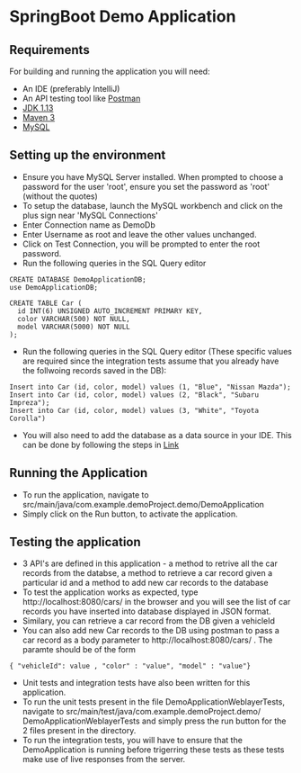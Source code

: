 # SpringBoot Demo Application

## Requirements

For building and running the application you will need:

- An IDE (preferably IntelliJ)
- An API testing tool like [Postman](https://www.postman.com/downloads/) 
- [JDK 1.13](https://www.oracle.com/technetwork/java/javase/downloads/jdk13-downloads-5672538.html)
- [Maven 3](https://maven.apache.org)
- [MySQL](https://dev.mysql.com/downloads/mysql/)


## Setting up the environment

- Ensure you have MySQL Server installed. When prompted to choose a password for the user 'root', ensure you set the password as 'root' (without the quotes)
- To setup the database, launch the MySQL workbench and click on the plus sign near 'MySQL Connections' 
- Enter Connection name as DemoDb
- Enter Username as root and leave the other values unchanged.
- Click on Test Connection, you will be prompted to enter the root password.
- Run the following queries in the SQL Query editor
```
CREATE DATABASE DemoApplicationDB;
use DemoApplicationDB;

CREATE TABLE Car (
  id INT(6) UNSIGNED AUTO_INCREMENT PRIMARY KEY,
  color VARCHAR(500) NOT NULL,
  model VARCHAR(5000) NOT NULL
);
```
- Run the following queries in the SQL Query editor (These specific values are required since the integration tests assume that you already have the follwoing records saved in the DB):
```
Insert into Car (id, color, model) values (1, "Blue", "Nissan Mazda");
Insert into Car (id, color, model) values (2, "Black", "Subaru Impreza");
Insert into Car (id, color, model) values (3, "White", "Toyota Corolla")
```

- You will also need to add the database as a data source in your IDE. This can be done by following the steps in [Link](https://stackoverflow.com/a/42498233/8425514)


## Running the Application

- To run the application, navigate to src/main/java/com.example.demoProject.demo/DemoApplication
- Simply click on the Run button, to activate the application.


## Testing the application

- 3 API's are defined in this application - a method to retrive all the car records from the databse, a method to retrieve a car record given a particular id and a method to add new car records to the database
- To test the application works as expected, type http://localhost:8080/cars/ in the browser and you will see the list of car records you have inserted into database displayed in JSON format.
- Similary, you can retrieve a car record from the DB given a vehicleId
- You can also add new Car records to the DB using postman to pass a car record as a body parameter to http://localhost:8080/cars/ . The paramte should be of the form
```
{ "vehicleId": value , "color" : "value", "model" : "value"}
```
- Unit tests and integration tests have also been written for this application.
- To run the unit tests present in the file DemoApplicationWeblayerTests, navigate to src/main/test/java/com.example.demoProject.demo/ DemoApplicationWeblayerTests and simply press the run button for the 2 files present in the directory. 
- To run the integration tests, you will have to ensure that the DemoApplication is running before trigerring these tests as these tests make use of live responses from the server.
